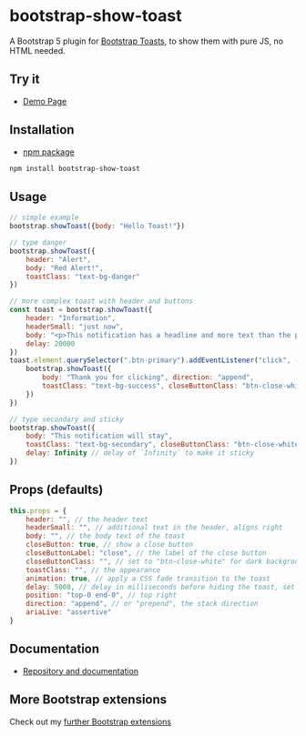 # bootstrap-show-toast

A Bootstrap 5 plugin for [Bootstrap Toasts](https://getbootstrap.com/docs/5.2/components/toasts/), to show them with pure JS, no HTML needed.

## Try it

- [Demo Page](https://shaack.com/projekte/bootstrap-show-toast/)

## Installation

- [npm package](https://www.npmjs.com/package/bootstrap-show-toast)

```sh
npm install bootstrap-show-toast
```

## Usage

```js
// simple example
bootstrap.showToast({body: "Hello Toast!"})

// type danger
bootstrap.showToast({
    header: "Alert",
    body: "Red Alert!",
    toastClass: "text-bg-danger"
})

// more complex toast with header and buttons
const toast = bootstrap.showToast({
    header: "Information",
    headerSmall: "just now",
    body: "<p>This notification has a headline and more text than the previous one.</p><div><button class='btn btn-primary me-1 btn-sm'>Click me</button><button class='btn btn-secondary btn-sm' data-bs-dismiss='toast'>Close</button></div>",
    delay: 20000
})
toast.element.querySelector(".btn-primary").addEventListener("click", () => {
    bootstrap.showToast({
        body: "Thank you for clicking", direction: "append", 
        toastClass: "text-bg-success", closeButtonClass: "btn-close-white"
    })
})

// type secondary and sticky
bootstrap.showToast({
    body: "This notification will stay", 
    toastClass: "text-bg-secondary", closeButtonClass: "btn-close-white", 
    delay: Infinity // delay of `Infinity` to make it sticky
})
```

## Props (defaults)

```js
this.props = {
    header: "", // the header text
    headerSmall: "", // additional text in the header, aligns right
    body: "", // the body text of the toast
    closeButton: true, // show a close button
    closeButtonLabel: "close", // the label of the close button
    closeButtonClass: "", // set to "btn-close-white" for dark backgrounds
    toastClass: "", // the appearance
    animation: true, // apply a CSS fade transition to the toast
    delay: 5000, //	delay in milliseconds before hiding the toast, set delay to `Infinity` to make it sticky
    position: "top-0 end-0", // top right
    direction: "append", // or "prepend", the stack direction
    ariaLive: "assertive"
}
```

## Documentation

- [Repository and documentation](https://github.com/shaack/bootstrap-show-toast)

## More Bootstrap extensions

Check out my [further Bootstrap extensions](https://github.com/shaack?tab=repositories&q=bootstrap&type=&language=&sort=stargazers)
